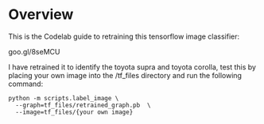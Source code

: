 # Overview

This is the Codelab guide to retraining this tensorflow image classifier:

goo.gl/8seMCU

I have retrained it to identify the toyota supra and toyota corolla, test this by placing your own image into the /tf_files directory and run the following command:
```
python -m scripts.label_image \
  --graph=tf_files/retrained_graph.pb  \
  --image=tf_files/{your own image}
```
